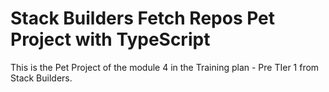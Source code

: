 # Stack Builders Fetch Repos Pet Project with TypeScript
This is the Pet Project of the module 4 in the Training plan - Pre TIer 1 from Stack Builders.
